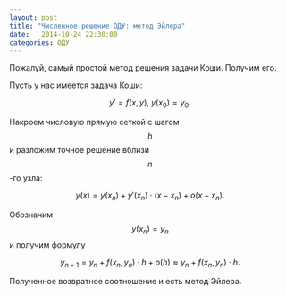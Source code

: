 ```yaml
---
layout: post
title: "Численное решение ОДУ: метод Эйлера"
date:   2014-10-24 22:30:00
categories: ОДУ
---
```


Пожалуй, самый простой метод решения задачи Коши. Получим его.

Пусть у нас имеется задача Коши:

$$
    y' = f(x, y),\ y(x_0) = y_0.
$$

Накроем числовую прямую сеткой с шагом $$ h $$ и разложим точное решение вблизи
$$ n $$-го узла:

$$
    y(x) = y(x_n) + y'(x_n)\cdot(x-x_n) + o(x-x_n).
$$

Обозначим $$ y(x_n) = y_n $$ и получим формулу

$$
    y_{n+1} = y_{n} + f(x_n, y_n) \cdot h + o(h)
    \approx y_n + f(x_n, y_n) \cdot h.
$$

Полученное возвратное соотношение и есть метод Эйлера.
